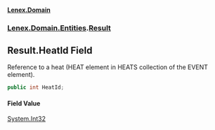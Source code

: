 #### [Lenex.Domain](index.md 'index')
### [Lenex.Domain.Entities](Lenex.Domain.Entities.md 'Lenex.Domain.Entities').[Result](Lenex.Domain.Entities.Result.md 'Lenex.Domain.Entities.Result')

## Result.HeatId Field

Reference to a heat (HEAT element in HEATS collection of the EVENT element).

```csharp
public int HeatId;
```

#### Field Value
[System.Int32](https://docs.microsoft.com/en-us/dotnet/api/System.Int32 'System.Int32')